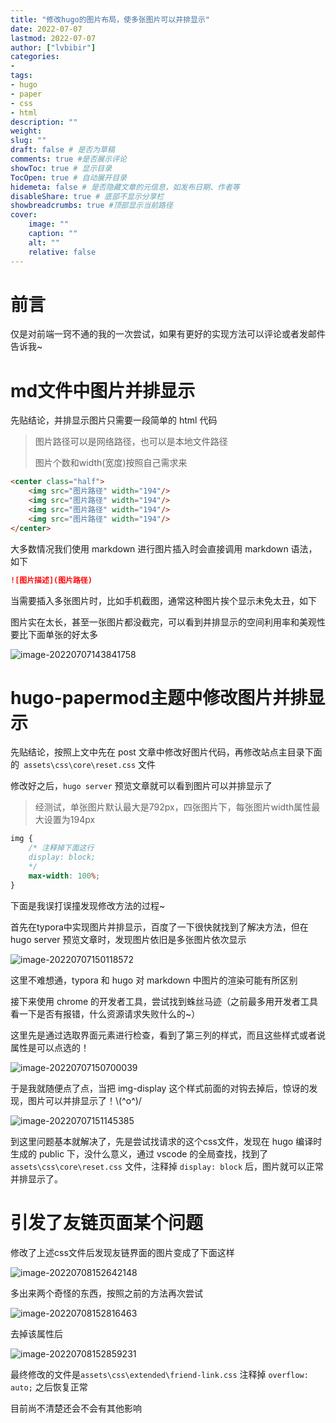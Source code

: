 ```yaml
---
title: "修改hugo的图片布局，使多张图片可以并排显示" 
date: 2022-07-07 
lastmod: 2022-07-07
author: ["lvbibir"] 
categories: 
- 
tags: 
- hugo
- paper
- css
- html
description: ""
weight:  
slug: ""
draft: false # 是否为草稿
comments: true #是否展示评论
showToc: true # 显示目录
TocOpen: true # 自动展开目录
hidemeta: false # 是否隐藏文章的元信息，如发布日期、作者等
disableShare: true # 底部不显示分享栏
showbreadcrumbs: true #顶部显示当前路径
cover:
    image: ""
    caption: ""
    alt: ""
    relative: false
---
```


# 前言

仅是对前端一窍不通的我的一次尝试，如果有更好的实现方法可以评论或者发邮件告诉我~

# md文件中图片并排显示

先贴结论，并排显示图片只需要一段简单的 html 代码

> 图片路径可以是网络路径，也可以是本地文件路径
>
> 图片个数和width(宽度)按照自己需求来

```html
<center class="half">
    <img src="图片路径" width="194"/>
    <img src="图片路径" width="194"/>
    <img src="图片路径" width="194"/>
    <img src="图片路径" width="194"/>
</center>
```

大多数情况我们使用 markdown 进行图片插入时会直接调用 markdown 语法，如下

```markdown
![图片描述](图片路径)
```

当需要插入多张图片时，比如手机截图，通常这种图片挨个显示未免太丑，如下

图片实在太长，甚至一张图片都没截完，可以看到并排显示的空间利用率和美观性要比下面单张的好太多

![image-20220707143841758](https://image.lvbibir.cn/blog/image-20220707143841758.png)

# hugo-papermod主题中修改图片并排显示

先贴结论，按照上文中先在 post 文章中修改好图片代码，再修改站点主目录下面的` assets\css\core\reset.css`  文件

修改好之后，`hugo server` 预览文章就可以看到图片可以并排显示了

> 经测试，单张图片默认最大是792px，四张图片下，每张图片width属性最大设置为194px

 ```css
 img {
     /* 注释掉下面这行
     display: block; 
     */
     max-width: 100%;
 }
 ```

下面是我误打误撞发现修改方法的过程~

首先在typora中实现图片并排显示，百度了一下很快就找到了解决方法，但在 hugo server 预览文章时，发现图片依旧是多张图片依次显示

![image-20220707150118572](https://image.lvbibir.cn/blog/image-20220707150118572.png)

这里不难想通，typora 和 hugo 对 markdown 中图片的渲染可能有所区别

接下来使用 chrome 的开发者工具，尝试找到蛛丝马迹（之前最多用开发者工具看一下是否有报错，什么资源请求失败什么的~）

这里先是通过选取界面元素进行检查，看到了第三列的样式，而且这些样式或者说属性是可以点选的！

![image-20220707150700039](https://image.lvbibir.cn/blog/image-20220707150700039.png)

于是我就随便点了点，当把 img-display 这个样式前面的对钩去掉后，惊讶的发现，图片可以并排显示了！\\(^o^)/

![image-20220707151145385](https://image.lvbibir.cn/blog/image-20220707151145385.png)

到这里问题基本就解决了，先是尝试找请求的这个css文件，发现在 hugo 编译时生成的 public 下，没什么意义，通过 vscode 的全局查找，找到了 ` assets\css\core\reset.css`  文件，注释掉 `display: block`  后，图片就可以正常并排显示了。

# 引发了友链页面某个问题

修改了上述css文件后发现友链界面的图片变成了下面这样

![image-20220708152642148](https://image.lvbibir.cn/blog/image-20220708152642148.png)

多出来两个奇怪的东西，按照之前的方法再次尝试

![image-20220708152816463](https://image.lvbibir.cn/blog/image-20220708152816463.png)

去掉该属性后

![image-20220708152859231](https://image.lvbibir.cn/blog/image-20220708152859231.png)

最终修改的文件是`assets\css\extended\friend-link.css`  注释掉 `overflow: auto;` 之后恢复正常

目前尚不清楚还会不会有其他影响









